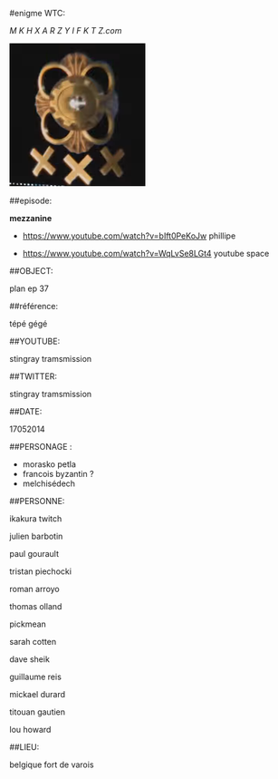 #enigme WTC:

_M K H X A R Z Y I F K T Z.com_

![Logo Colonel Ep37](https://github.com/JeanSairien/MDI/blob/master/logoepisode37wtc-dossier-y.png)





##episode:

**mezzanine**

- https://www.youtube.com/watch?v=bIft0PeKoJw phillipe

- https://www.youtube.com/watch?v=WqLvSe8LGt4 youtube space


##OBJECT:

plan ep 37

##référence:

tépé gégé

##YOUTUBE:

stingray tramsmission

##TWITTER:

stingray tramsmission

##DATE:

17052014

##PERSONAGE :

* morasko petla 
* francois byzantin ?
* melchisédech

##PERSONNE:

ikakura twitch

julien barbotin

paul gourault

tristan piechocki

roman arroyo

thomas olland

pickmean

sarah cotten

dave sheik

guillaume reis

mickael durard

titouan gautien

lou howard

##LIEU:

belgique fort de varois

